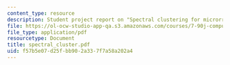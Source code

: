 ```yaml
---
content_type: resource
description: Student project report on "Spectral clustering for microrray data".
file: https://ol-ocw-studio-app-qa.s3.amazonaws.com/courses/7-90j-computational-functional-genomics-spring-2005/f57b5e07d25fbb902a337f7a58a202a4_spectral_cluster.pdf
file_type: application/pdf
resourcetype: Document
title: spectral_cluster.pdf
uid: f57b5e07-d25f-bb90-2a33-7f7a58a202a4
---
```

